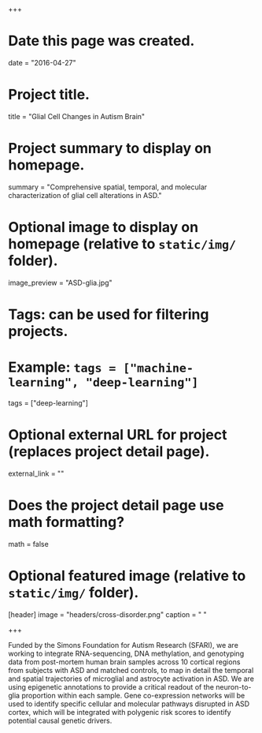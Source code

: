 +++
# Date this page was created.
date = "2016-04-27"

# Project title.
title = "Glial Cell Changes in Autism Brain"

# Project summary to display on homepage.
summary = "Comprehensive spatial, temporal, and molecular characterization of glial cell alterations in ASD."

# Optional image to display on homepage (relative to `static/img/` folder).
image_preview = "ASD-glia.jpg"

# Tags: can be used for filtering projects.
# Example: `tags = ["machine-learning", "deep-learning"]`
tags = ["deep-learning"]

# Optional external URL for project (replaces project detail page).
external_link = ""

# Does the project detail page use math formatting?
math = false

# Optional featured image (relative to `static/img/` folder).
[header]
image = "headers/cross-disorder.png"
caption = " "

+++

Funded by the Simons Foundation for Autism Research (SFARI), we are working to integrate RNA-sequencing, DNA methylation, and genotyping data from post-mortem human brain samples across 10 cortical regions from subjects with ASD and matched controls, to map in detail the temporal and spatial trajectories of microglial and astrocyte activation in ASD. We are using epigenetic annotations to provide a critical readout of the neuron-to-glia proportion within each sample. Gene co-expression networks will be used to identify specific cellular and molecular pathways disrupted in ASD cortex, which will be integrated with polygenic risk scores to identify potential causal genetic drivers.
